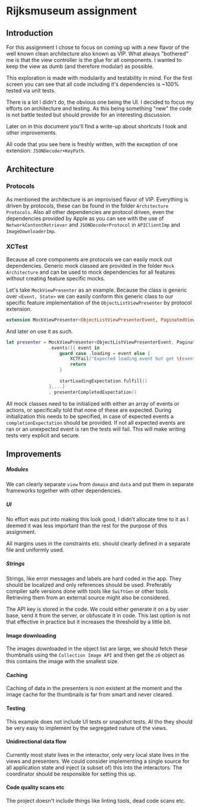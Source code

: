 # Rijksmuseum assignment

## Introduction

For this assignment I chose to focus on coming up with a new flavor of the well known clean architecture also known as VIP. What always "bothered" me is that the view controller is the glue for all components. I wanted to keep the view as dumb (and therefore modular) as possible. 

This exploration is made with modularity and testability in mind. For the first screen you can see that all code including it's dependencies is ~100% tested via unit tests.

There is a lot I didn't do, the obvious one being the UI. I decided to focus my efforts on architecture and testing. As this being something "new" the code is not battle tested but should provide for an interesting discussion.

Later on in this document you'll find a write-up about shortcuts I took and other improvements.

All code that you see here is freshly written, with the exception of one extension: `JSONDecoder+KeyPath`.

## Architecture

### Protocols

As mentioned the architecture is an improvised flavor of VIP. Everything is driven by protocols, these can be found in the folder `Architecture Protocols`. Also all other dependencies are protocol driven, even the dependencies provided by Apple as you can see with the use of `NetworkContentRetriever` and `JSONDecoderProtocol` in `APIClientImp` and `ImageDownloaderImp`.

### XCTest

Because all core components are protocols we can easily mock out dependencies. Generic mock classed are provided in the folder `Mock Architecture` and can be used to mock dependencies for all features without creating feature specific mocks.

Let's take `MockViewPresenter` as an example. Because the class is generic over `<Event, State>` we can easily conform this generic class to our specific feature implementation of the `ObjectListViewPresenter` by protocol extension.

```swift
extension MockViewPresenter<ObjectListViewPresenterEvent, PaginatedViewState<[ObjectSummaryCellViewModel]>>: ObjectListViewPresenter {}
```

And later on use it as such.

```swift
let presenter = MockViewPresenter<ObjectListViewPresenterEvent, PaginatedViewState<[ObjectSummaryCellViewModel]>>(eventProcessor:
                .events([{ event in
                    guard case .loading = event else {
                        XCTFail("Expected loading event but got \(event).")
                        return
                    }
                    
                    startLoadingExpectation.fulfill()
                },...]
                , presenterCompletedExpectation))
```

All mock classes need to be initialized with either an array of events or actions, or specifically told that none of these are expected. During initialization this needs to be specified, in case of expected events a `completionExpectation` should be provided. If not all expected events are ran or an unexpected event is ran the tests will fail. This will make writing tests very explicit and secure.

## Improvements

##### Modules

We can clearly separate `view` from `domain` and `data` and put them in separate frameworks together with other dependencies.

##### UI

No effort was put into making this look good, I didn't allocate time to it as I deemed it was less important than the rest for the purpose of this assignment. 

All margins uses in the constraints etc. should clearly defined in a separate file and uniformly used.

##### Strings

Strings, like error messages and labels are hard coded in the app. They should be localized and only references should be used. Preferably compiler safe versions done with tools like `SwiftGen` or other tools. Retrieving them from an external source might also be considered.

The API key is stored in the code. We could either generate it on a by user base, send it from the server, or obfuscate it in code. This last option is not that effective in practice but it increases the threshold by a little bit.

#### Image downloading

The images downloaded in the object list are large, we should fetch these thumbnails using the `Collection Image API` and then get the `z6` object as this contains the image with the smallest size.

#### Caching

Caching of data in the presenters is non existent at the moment and the image cache for the thumbnails is far from smart and never cleared.

#### Testing

This example does not include UI tests or snapshot tests. Al tho they should be very easy to implement by the segregated nature of the views.

#### Unidirectional data flow

Currently most state lives in the interactor, only very local state lives in the views and presenters. We could consider implementing a single source for all application state and inject (a subset of) this into the interactors. The coordinator should be responsible for setting this up.

#### Code quality scans etc

The project doesn't include things like linting tools, dead code scans etc.






